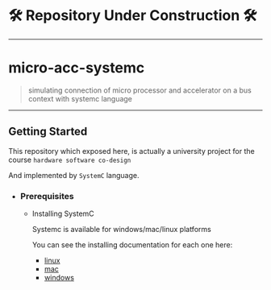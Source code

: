 # **🛠️ Repository Under Construction 🛠️**

<hr />

# micro-acc-systemc
> simulating connection of micro processor and accelerator on a bus context with systemc language 

<hr />

## Getting Started
This repository which exposed here, is actually a university project for the course `hardware software co-design`

And implemented by `SystemC` language.

- ### Prerequisites
  - Installing SystemC
  
    Systemc is available for windows/mac/linux platforms
    
    You can see the installing documentation for each one here:
    
      - [linux]()
      - [mac]()
      - [windows]()
      
    
    

